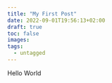 ```yaml
---
title: "My First Post"
date: 2022-09-01T19:56:13+02:00
draft: true
toc: false
images:
tags:
  - untagged
---
```


Hello World